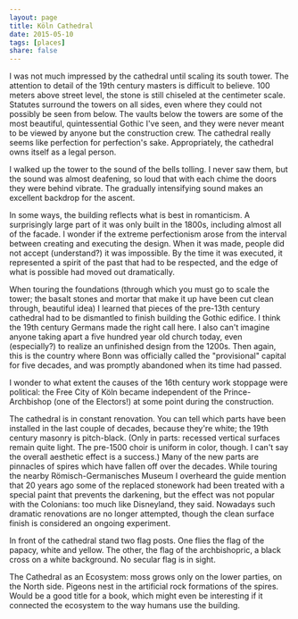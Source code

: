 ```yaml
---
layout: page
title: Köln Cathedral
date: 2015-05-10
tags: [places]
share: false
---
```


I was not much impressed by the cathedral until scaling its south tower. The attention to detail of the 19th century masters is difficult to believe. 100 meters above street level, the stone is still chiseled at the centimeter scale. Statutes surround the towers on all sides, even where they could not possibly be seen from below. The vaults below the towers are some of the most beautiful, quintessential Gothic I've seen, and they were never meant to be viewed by anyone but the construction crew. The cathedral really seems like perfection for perfection's sake. Appropriately, the cathedral owns itself as a legal person.

I walked up the tower to the sound of the bells tolling. I never saw them, but the sound was almost deafening, so loud that with each chime the doors they were behind vibrate. The gradually intensifying sound makes an excellent backdrop for the ascent.

In some ways, the building reflects what is best in romanticism. A surprisingly large part of it was only built in the 1800s, including almost all of the facade. I wonder if the extreme perfectionism arose from the interval between creating and executing the design. When it was made, people did not accept (understand?) it was impossible.  By the time it was executed, it represented a spirit of the past that had to be respected, and the edge of what is possible had moved out dramatically.

When touring the foundations (through which you must go to scale the tower; the basalt stones and mortar that make it up have been cut clean through, beautiful idea) I learned that pieces of the pre-13th century cathedral had to be dismantled to finish building the Gothic edifice. I think the 19th century Germans made the right call here. I also can't imagine anyone taking apart a five hundred year old church today, even (especially?) to realize an unfinished design from the 1200s. Then again, this is the country where Bonn was officially called the "provisional" capital for five decades, and was promptly abandoned when its time had passed.

I wonder to what extent the causes of the 16th century work stoppage were political: the Free City of Köln became independent of the Prince-Archbishop (one of the Electors!) at some point during the construction.

The cathedral is in constant renovation. You can tell which parts have been installed in the last couple of decades, because they're white; the 19th century masonry is pitch-black. (Only in parts: recessed vertical surfaces remain quite light. The pre-1500 choir is uniform in color, though. I can't say the overall aesthetic effect is a success.) Many of the new parts are pinnacles of spires which have fallen off over the decades. While touring the nearby Römisch-Germanisches Museum I overheard the guide mention that 20 years ago some of the replaced stonework had been treated with a special paint that prevents the darkening, but the effect was not popular with the Colonians: too much like Disneyland, they said. Nowadays such dramatic renovations are no longer attempted, though the clean surface finish is considered an ongoing experiment.

In front of the cathedral stand two flag posts. One flies the flag of the papacy, white and yellow.  The other, the flag of the archbishopric, a black cross on a white background. No secular flag is in sight.

The Cathedral as an Ecosystem: moss grows only on the lower parties, on the North side. Pigeons nest in the artificial rock formations of the spires. Would be a good title for a book, which might even be interesting if it connected the ecosystem to the way humans use the building.
